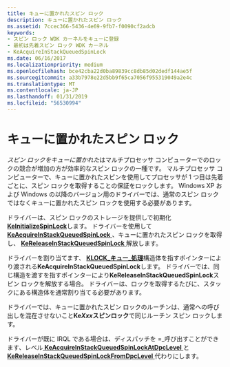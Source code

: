 ```yaml
---
title: キューに置かれたスピン ロック
description: キューに置かれたスピン ロック
ms.assetid: 7ccec366-5436-4e69-9fb7-f0090cf2adcb
keywords:
- スピン ロック WDK カーネルをキューに登録
- 最初は先着スピン ロック WDK カーネル
- KeAcquireInStackQueuedSpinLock
ms.date: 06/16/2017
ms.localizationpriority: medium
ms.openlocfilehash: bce42cba22d0ba89839cc8db85d02dedf144ae5f
ms.sourcegitcommit: a33b7978e22d5bb9f65ca7056f955319049a2e4c
ms.translationtype: MT
ms.contentlocale: ja-JP
ms.lasthandoff: 01/31/2019
ms.locfileid: "56530994"
---
```

# <a name="queued-spin-locks"></a>キューに置かれたスピン ロック





*スピン ロックをキューに置かれた*はマルチプロセッサ コンピューターでのロックの競合が増加の方が効率的なスピン ロックの一種です。 マルチプロセッサ コンピューターで、キューに置かれたスピンを使用してプロセッサが 1 つ目は先着ごとに、スピン ロックを取得することの保証をロックします。 Windows XP および Windows の以降のバージョン用のドライバーでは、通常のスピン ロックではなくキューに置かれたスピン ロックを使用する必要があります。

ドライバーは、スピン ロックのストレージを提供しで初期化[ **KeInitializeSpinLock**](https://msdn.microsoft.com/library/windows/hardware/ff552160)します。 ドライバーを使用して[ **KeAcquireInStackQueuedSpinLock** ](https://msdn.microsoft.com/library/windows/hardware/ff551899) 、キューに置かれたスピン ロックを取得し、 [ **KeReleaseInStackQueuedSpinLock** ](https://msdn.microsoft.com/library/windows/hardware/ff553130)解放します。

ドライバーを割り当てます、 [ **KLOCK\_キュー\_処理**](https://msdn.microsoft.com/library/windows/hardware/ff554247)構造体を指すポインターにより渡される**KeAcquireInStackQueuedSpinLock**します。 ドライバーでは、同じ構造を渡すを指すポインターにより**KeReleaseInStackQueuedSpinLock**スピン ロックを解放する場合。 ドライバーは、ロックを取得するたびに、スタックにある構造体を通常割り当てる必要があります。

ドライバーでは、キューに置かれたスピン ロックのルーチンは、通常への呼び出しを混在させないこと**Ke*Xxx*スピンロック**で同じルーチン スピン ロックします。

ドライバーが既に IRQL である場合は、ディスパッチを =\_呼び出すことができます、レベル[ **KeAcquireInStackQueuedSpinLockAtDpcLevel** ](https://msdn.microsoft.com/library/windows/hardware/ff551908)と[ **KeReleaseInStackQueuedSpinLockFromDpcLevel** ](https://msdn.microsoft.com/library/windows/hardware/ff553137)代わりにします。

 

 




